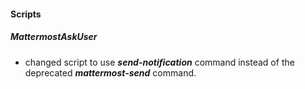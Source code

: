 
#### Scripts
##### MattermostAskUser
- changed script to use ***send-notification*** command instead of the deprecated ***mattermost-send*** command.
